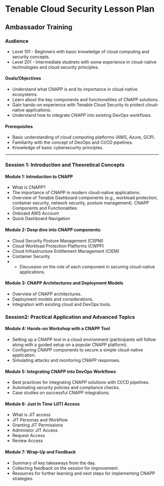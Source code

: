 ﻿# Tenable Cloud Security Lesson Plan
## Ambassador Training 

### Audience
- Level 101 - Beginners with basic knowledge of cloud computing and security concepts.
- Level 201 - Intermediate studnets with some experience in cloud-native technologies and cloud security principles.

#### Goals/Objectives
- Understand what CNAPP is and its importance in cloud-native ecosystems.
- Learn about the key components and functionalities of CNAPP solutions.
- Gain hands-on experience with Tenable Cloud Security to  protect cloud-native applications.
- Understand how to integrate CNAPP into existing DevOps workflows.

#### Prerequisites
- Basic understanding of cloud computing platforms (AWS, Azure, GCP).
- Familiarity with the concept of DevOps and CI/CD pipelines.
- Knowledge of basic cybersecurity principles.
________


### Session 1: Introduction and Theoretical Concepts
#### Module 1: Introduction to CNAPP
- What is CNAPP?
- The importance of CNAPP in modern cloud-native applications.
- Overview of Tenable Dashboard components (e.g., workload protection, container security, network security, posture management).
CNAPP Components and Functionalities
- Onboard AWS Account
- Quick Dashboard Navigation

#### Module 2: Deep dive into CNAPP components:
   - Cloud Security Posture Management (CSPM)
   - Cloud Workload Protection Platforms (CWPP)
   - Cloud Infrastructure Entitlement Management (CIEM)
   - Container Security
   - - Discussion on the role of each component in securing cloud-native applications.

#### Module 3: CNAPP Architectures and Deployment Models
- Overview of CNAPP architectures.
- Deployment models and considerations.
- Integration with existing cloud and DevOps tools.


### Session2: Practical Application and Advanced Topics

#### Module 4: Hands-on Workshop with a CNAPP Tool
- Setting up a CNAPP tool in a cloud environment (participants will follow along with a guided setup on a popular CNAPP platform).
- Configuring CNAPP components to secure a simple cloud-native application.
- Simulating attacks and monitoring CNAPP responses.

#### Module 5: Integrating CNAPP into DevOps Workflows
- Best practices for integrating CNAPP solutions with CI/CD pipelines.
- Automating security policies and compliance checks.
- Case studies on successful CNAPP integrations.

#### Module 6: Just In Time (JIT) Access
- What is JIT access
- JIT Personas and Workflow
- Granting JIT Permissions
- Administor JIT Access
- Request Access
- Review Access
#### Module 7: Wrap-Up and Feedback
- Summary of key takeaways from the day.
- Collecting feedback on the session for improvement.
- Resources for further learning and next steps for implementing CNAPP strategies.
